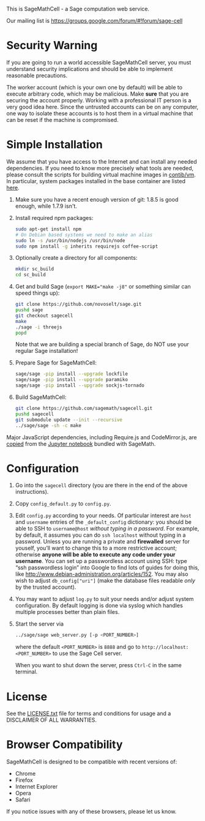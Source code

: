 This is SageMathCell - a Sage computation web service.

Our mailing list is https://groups.google.com/forum/#!forum/sage-cell

# Security Warning

If you are going to run a world accessible SageMathCell server, you must understand security implications and should be able to implement reasonable precautions.

The worker account (which is your own one by default) will be able to execute arbitrary code, which may be malicious. Make **sure** that you are securing the account properly. Working with a professional IT person is a very good idea here. Since the untrusted accounts can be on any computer, one way to isolate these accounts is to host them in a virtual machine that can be reset if the machine is compromised.


# Simple Installation

We assume that you have access to the Internet and can install any needed dependencies. If you need to know more precisely what tools are needed, please consult the scripts for building virtual machine images in [contib/vm](contrib/vm).
In particular, system packages installed in the base container are listed [here](https://github.com/sagemath/sagecell/blob/master/contrib/vm/container_manager.py#L58).


1.  Make sure you have a recent enough version of git: 1.8.5 is good enough, while 1.7.9 isn't.
2.  Install required npm packages:

    ```bash
    sudo apt-get install npm
    # On Debian based systems we need to make an alias
    sudo ln -s /usr/bin/nodejs /usr/bin/node
    sudo npm install -g inherits requirejs coffee-script
    ```

3.  Optionally create a directory for all components:

    ```bash
    mkdir sc_build
    cd sc_build
    ```

4.  Get and build Sage (`export MAKE="make -j8"` or something similar can speed things up):

    ```bash
    git clone https://github.com/novoselt/sage.git
    pushd sage
    git checkout sagecell
    make
    ./sage -i threejs
    popd
    ```

    Note that we are building a special branch of Sage, do NOT use your regular Sage installation!
    
5.  Prepare Sage for SageMathCell:

    ```bash
    sage/sage -pip install --upgrade lockfile
    sage/sage -pip install --upgrade paramiko
    sage/sage -pip install --upgrade sockjs-tornado
    ```

6.  Build SageMathCell:

    ```bash
    git clone https://github.com/sagemath/sagecell.git
    pushd sagecell
    git submodule update --init --recursive
    ../sage/sage -sh -c make
    ```
    
Major JavaScript dependencies, including Require.js and CodeMirror.js, are [copied](https://github.com/sagemath/sagecell/blob/master/Makefile#L23) from the [Jupyter notebook](https://github.com/jupyter/notebook) bundled with SageMath.


# Configuration

1.  Go into the `sagecell` directory (you are there in the end of the above instructions).
2.  Copy `config_default.py` to `config.py`.
3.  Edit `config.py` according to your needs. Of particular interest are `host` and `username` entries of the `_default_config` dictionary: you should be able to SSH to `username@host` *without typing in a password*. For example, by default, it assumes you can do `ssh localhost` without typing in a password. Unless you are running a private and **firewalled** server for youself, you’ll want to change this to a more restrictive account; otherwise **anyone will be able to execute any code under your username**. You can set up a passwordless account using SSH: type “ssh passwordless login” into Google to find lots of guides for doing this, like http://www.debian-administration.org/articles/152. You may also wish to adjust `db_config["uri"]` (make the database files readable *only* by the trusted account).
4.  You may want to adjust `log.py` to suit your needs and/or adjust system configuration. By default logging is done via syslog which handles multiple processes better than plain files.
5.  Start the server via

    ```bash
    ../sage/sage web_server.py [-p <PORT_NUMBER>]
    ```

    where the default `<PORT_NUMBER>` is `8888` and go to `http://localhost:<PORT_NUMBER>` to use the Sage Cell server.

    When you want to shut down the server, press `Ctrl-C` in the same terminal.


# License

See the [LICENSE.txt](LICENSE.txt) file for terms and conditions for usage and a
DISCLAIMER OF ALL WARRANTIES.

# Browser Compatibility

SageMathCell is designed to be compatible with recent versions of:

* Chrome
* Firefox
* Internet Explorer
* Opera
* Safari

If you notice issues with any of these browsers, please let us know.

